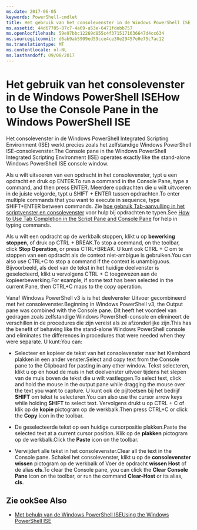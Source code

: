 ```yaml
---
ms.date: 2017-06-05
keywords: PowerShell-cmdlet
title: Het gebruik van het consolevenster in de Windows PowerShell ISE
ms.assetid: 44d67705-87c7-4a69-a53e-6471fdebb757
ms.openlocfilehash: 59e97bbc12269d855c4f3715171636647d4cc634
ms.sourcegitcommit: d6ab9ab5909ed59cce4ce30e29457e0e75c7ac12
ms.translationtype: MT
ms.contentlocale: nl-NL
ms.lasthandoff: 09/08/2017
---
```

# <a name="how-to-use-the-console-pane-in-the-windows-powershell-ise"></a><span data-ttu-id="478bc-103">Het gebruik van het consolevenster in de Windows PowerShell ISE</span><span class="sxs-lookup"><span data-stu-id="478bc-103">How to Use the Console Pane in the Windows PowerShell ISE</span></span>
<span data-ttu-id="478bc-104">Het consolevenster in de Windows PowerShell Integrated Scripting Environment (ISE) werkt precies zoals het zelfstandige Windows PowerShell ISE-consolevenster.</span><span class="sxs-lookup"><span data-stu-id="478bc-104">The Console pane in the Windows PowerShell Integrated Scripting Environment (ISE) operates exactly like the stand-alone Windows PowerShell ISE console window.</span></span>

<span data-ttu-id="478bc-105">Als u wilt uitvoeren van een opdracht in het consolevenster, typt u een opdracht en druk op ENTER.</span><span class="sxs-lookup"><span data-stu-id="478bc-105">To run a command in the Console Pane, type a command, and then press ENTER.</span></span> <span data-ttu-id="478bc-106">Meerdere opdrachten die u wilt uitvoeren in de juiste volgorde, typt u SHIFT + ENTER tussen opdrachten.</span><span class="sxs-lookup"><span data-stu-id="478bc-106">To enter multiple commands that you want to execute in sequence, type SHIFT+ENTER between commands.</span></span> <span data-ttu-id="478bc-107">Zie [hoe gebruik Tab-aanvulling in het scriptvenster en consolevenster](How-to-Use-Tab-Completion-in-the-Script-Pane-and-Console-Pane.md) voor hulp bij opdrachten te typen.</span><span class="sxs-lookup"><span data-stu-id="478bc-107">See [How to Use Tab Completion in the Script Pane and Console Pane](How-to-Use-Tab-Completion-in-the-Script-Pane-and-Console-Pane.md) for help in typing commands.</span></span>

<span data-ttu-id="478bc-108">Als u wilt een opdracht op de werkbalk stoppen, klikt u op **bewerking stoppen**, of druk op CTRL + BREAK.</span><span class="sxs-lookup"><span data-stu-id="478bc-108">To stop a command, on the toolbar, click **Stop Operation**, or press CTRL+BREAK.</span></span> <span data-ttu-id="478bc-109">U kunt ook CTRL + C om te stoppen van een opdracht als de context niet-ambigue is gebruiken.</span><span class="sxs-lookup"><span data-stu-id="478bc-109">You can also use CTRL+C to stop a command if the context is unambiguous.</span></span> <span data-ttu-id="478bc-110">Bijvoorbeeld, als deel van de tekst in het huidige deelvenster is geselecteerd, klikt u vervolgens CTRL + C toegewezen aan de kopieerbewerking.</span><span class="sxs-lookup"><span data-stu-id="478bc-110">For example, if some text has been selected in the current Pane, then CTRL+C maps to the copy operation.</span></span>

<span data-ttu-id="478bc-111">Vanaf Windows PowerShell v3 is is het deelvenster Uitvoer gecombineerd met het consolevenster.</span><span class="sxs-lookup"><span data-stu-id="478bc-111">Beginning in Windows PowerShell v3, the Output pane was combined with the Console pane.</span></span> <span data-ttu-id="478bc-112">Dit heeft het voordeel van gedragen zoals zelfstandige Windows PowerShell-console en elimineert de verschillen in de procedures die zijn vereist als ze afzonderlijke zijn.</span><span class="sxs-lookup"><span data-stu-id="478bc-112">This has the benefit of behaving like the stand-alone Windows PowerShell console and eliminates the differences in procedures that were needed when they were separate.</span></span> <span data-ttu-id="478bc-113">U kunt:</span><span class="sxs-lookup"><span data-stu-id="478bc-113">You can:</span></span>

- <span data-ttu-id="478bc-114">Selecteer en kopieer de tekst van het consolevenster naar het Klembord plakken in een ander venster.</span><span class="sxs-lookup"><span data-stu-id="478bc-114">Select and copy text from the Console pane to the Clipboard for pasting in any other window.</span></span> <span data-ttu-id="478bc-115">Tekst selecteren, klikt u op en houd de muis in het deelvenster uitvoer tijdens het slepen van de muis boven de tekst die u wilt vastleggen.</span><span class="sxs-lookup"><span data-stu-id="478bc-115">To select text, click and hold the mouse in the output pane while dragging the mouse over the text you want to capture.</span></span> <span data-ttu-id="478bc-116">U kunt ook de pijltoetsen bij het bedrijf **SHIFT** om tekst te selecteren.</span><span class="sxs-lookup"><span data-stu-id="478bc-116">You can also use the cursor arrow keys while holding **SHIFT** to select text.</span></span> <span data-ttu-id="478bc-117">Vervolgens drukt u op CTRL + C of klik op de **kopie** pictogram op de werkbalk.</span><span class="sxs-lookup"><span data-stu-id="478bc-117">Then press CTRL+C or click the **Copy** icon in the toolbar.</span></span>

- <span data-ttu-id="478bc-118">De geselecteerde tekst op een huidige cursorpositie plakken.</span><span class="sxs-lookup"><span data-stu-id="478bc-118">Paste the selected text at a current cursor position.</span></span> <span data-ttu-id="478bc-119">Klik op de **plakken** pictogram op de werkbalk.</span><span class="sxs-lookup"><span data-stu-id="478bc-119">Click the **Paste** icon on the toolbar.</span></span>

- <span data-ttu-id="478bc-120">Verwijdert alle tekst in het consolevenster.</span><span class="sxs-lookup"><span data-stu-id="478bc-120">Clear all the text in the Console pane.</span></span> <span data-ttu-id="478bc-121">Schakel het consolevenster, klikt u op de **consolevenster wissen** pictogram op de werkbalk of Voer de opdracht **wissen Host** of de alias **cls**.</span><span class="sxs-lookup"><span data-stu-id="478bc-121">To clear the Console pane, you can click the **Clear Console Pane** icon on the toolbar, or run the command **Clear-Host** or its alias, **cls**.</span></span>

## <a name="see-also"></a><span data-ttu-id="478bc-122">Zie ook</span><span class="sxs-lookup"><span data-stu-id="478bc-122">See Also</span></span>
- [<span data-ttu-id="478bc-123">Met behulp van de Windows PowerShell ISE</span><span class="sxs-lookup"><span data-stu-id="478bc-123">Using the Windows PowerShell ISE</span></span>](Using-the-Windows-PowerShell-ISE.md)

